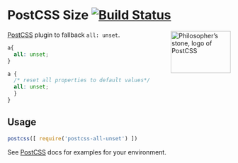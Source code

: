 # PostCSS Size [![Build Status][ci-img]][ci]

<img align="right" width="135" height="95"
     title="Philosopher’s stone, logo of PostCSS"
     src="http://postcss.github.io/postcss/logo-leftp.png">

[PostCSS] plugin to fallback `all: unset`.

[PostCSS]: https://github.com/postcss/postcss
[ci-img]:  https://travis-ci.org/maximkoretskiy/postcss-all-unset.svg
[ci]:      https://travis-ci.org/maximkoretskiy/postcss-all-unset

```css
a{
  all: unset;
}
```

```css
a {
  /* reset all properties to default values*/
  all: unset;
  }
}
```

## Usage

```js
postcss([ require('postcss-all-unset') ])
```

See [PostCSS] docs for examples for your environment.
